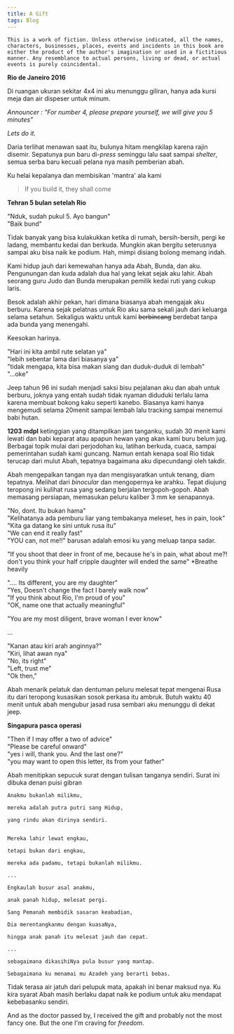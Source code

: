 ```yaml
---
title: A Gift
tags: Blog
---
```


```
This is a work of fiction. Unless otherwise indicated, all the names, characters, businesses, places, events and incidents in this book are either the product of the author's imagination or used in a fictitious manner. Any resemblance to actual persons, living or dead, or actual events is purely coincidental.
```

**Rio de Janeiro 2016**

Di ruangan ukuran sekitar 4x4 ini aku menunggu giliran, hanya ada kursi meja dan air dispeser untuk minum. 

*Announcer : "For number 4, please prepare yourself, we will give you 5 minutes"*

*Lets do it.*

Daria terlihat menawan saat itu, bulunya hitam mengkilap karena rajin disemir. Sepatunya pun baru di-*press* seminggu lalu saat sampai *shelter*, semua serba baru kecuali pelana nya masih pemberian abah. 

Ku helai kepalanya dan membisikan 'mantra' ala kami 

> If you build it, they shall come



**Tehran 5 bulan setelah Rio**

"Nduk, sudah pukul 5. Ayo bangun" \
"Baik bund"

Tidak banyak yang bisa kulakukkan ketika di rumah, bersih-bersih, pergi ke ladang, membantu kedai dan berkuda. Mungkin akan bergitu seterusnya sampai aku bisa naik ke podium. Hah, mimpi disiang bolong memang indah.

Kami hidup jauh dari kemewahan hanya ada Abah, Bunda, dan aku. Pengunungan dan kuda adalah dua hal yang lekat sejak aku lahir. Abah seorang guru Judo dan Bunda merupakan pemilik kedai ruti yang cukup laris.

Besok adalah akhir pekan, hari dimana biasanya abah mengajak aku berburu. Karena sejak pelatnas untuk Rio aku sama sekali jauh dari keluarga selama setahun. Sekaligus waktu untuk kami ~~berbincang~~ berdebat tanpa ada bunda yang menengahi.

Keesokan harinya.

"Hari ini kita ambil rute selatan ya" \
"lebih sebentar lama dari biasanya ya" \
"tidak mengapa, kita bisa makan siang dan duduk-duduk di lembah" \
"...oke"

Jeep tahun 96 ini sudah menjadi saksi bisu pejalanan aku dan abah untuk berburu, joknya yang entah sudah tidak nyaman diduduki terlalu lama karena membuat bokong kaku seperti kanebo. Biasanya kami hanya mengemudi selama 20menit sampai lembah lalu tracking sampai menemui babi hutan.

**1203 mdpl** ketinggian yang ditampilkan jam tanganku, sudah 30 menit kami lewati dan babi keparat atau apapun hewan yang akan kami buru belum jug. Berbagai topik mulai dari perjodohan ku, latihan berkuda, cuaca, sampai pemerintahan sudah kami guncang. Namun entah kenapa soal Rio tidak terucap dari mulut Abah, tepatnya bagaimana aku dipecundangi oleh takdir.

Abah mengepalkan tangan nya dan mengisyaratkan untuk tenang, diam tepatnya. Melihat dari *binocular* dan mengopernya ke arahku. Tepat diujung teropong ini kulihat rusa yang sedang berjalan tergopoh-gopoh. Abah memasang persiapan, memasukan peluru kaliber 3 mm ke senapannya.

"No, dont. Itu bukan hama"\
"Kelihatanya ada pemburu liar yang tembakanya meleset, hes in pain, look"\
"Kita ga datang ke sini untuk rusa itu"\
"We can end it really fast"\
"YOU can, not me!!" barusan adalah emosi ku yang meluap tanpa sadar.

"If you shoot that deer in front of me, because he's in pain, what about me?! don't you think your half cripple daughter will ended the same" *Breathe heavily 

".... Its different, you are my daughter"\
"Yes, Doesn't change the fact I barely walk now"\
"If you think about Rio, I'm proud of you"\
"OK, name one that actually meaningful"

"You are my most diligent, brave woman I ever know"

...

"Kanan atau kiri arah anginnya?"\
"Kiri, lihat awan nya"\
"No, its right"\
"Left, trust me"\
"Ok then,"

Abah menarik pelatuk dan dentuman peluru melesat tepat mengenai Rusa itu dari teropong kusasikan sosok perkasa itu ambruk. Butuh waktu 40 menit untuk abah mengubur jasad rusa sembari aku menunggu di dekat jeep.

**Singapura pasca operasi**

"Then if I may offer a two of advice"\
"Please be careful onward"\
"yes i will, thank you. And the last one?"\
"you may want to open this letter, its from your father"

Abah menitipkan sepucuk surat dengan tulisan tanganya sendiri. Surat ini dibuka denan puisi gibran

```
Anakmu bukanlah milikmu,

mereka adalah putra putri sang Hidup,

yang rindu akan dirinya sendiri.


Mereka lahir lewat engkau,

tetapi bukan dari engkau,

mereka ada padamu, tetapi bukanlah milikmu.

...

Engkaulah busur asal anakmu,

anak panah hidup, melesat pergi.

Sang Pemanah membidik sasaran keabadian,

Dia merentangkanmu dengan kuasaNya,

hingga anak panah itu melesat jauh dan cepat.

...

sebagaimana dikasihiNya pula busur yang mantap.

Sebagaimana ku menamai mu Azadeh yang berarti bebas.
```

Tidak terasa air jatuh dari pelupuk mata, apakah ini benar maksud nya. Ku kira syarat Abah masih berlaku dapat naik ke podium untuk aku mendapat kebebasanku sendiri.

And as the doctor passed by, I received the gift and probably not the most fancy one. But the one I'm craving for *freedom*.
















